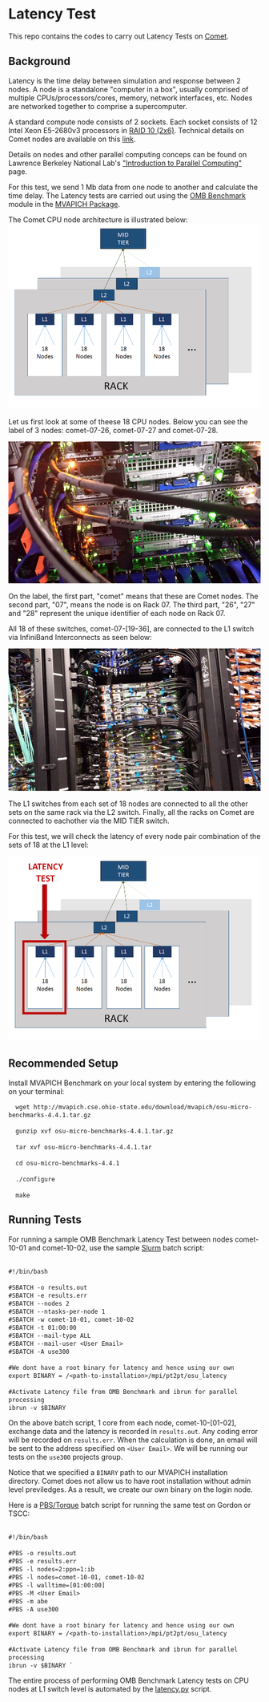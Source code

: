 Latency Test
============

This repo contains the codes to carry out Latency Tests on [Comet](http://www.sdsc.edu/support/user_guides/comet.html).

Background
----------

Latency is the time delay between simulation and response between 2 nodes. A node is a standalone "computer in a box", usually comprised of multiple CPUs/processors/cores, memory, network interfaces, etc. Nodes are networked together to comprise a supercomputer. 

A standard compute node consists of 2 sockets. Each socket consists of 12 Intel Xeon E5-2680v3 processors in [RAID 10 (2x6)](http://en.wikipedia.org/wiki/Standard_RAID_levels). Technical details on Comet nodes are available on this [link](https://portal.xsede.org/sdsc-comet#table1).

Details on nodes and other parallel computing conceps can be found on Lawrence Berkeley National Lab's ["Introduction to Parallel Computing"](https://computing.llnl.gov/tutorials/parallel_comp/) page.

For this test, we send 1 Mb data from one node to another and calculate the time delay. The Latency tests are carried out using the [OMB Benchmark](https://www.nersc.gov/users/computational-systems/cori/nersc-8-procurement/trinity-nersc-8-rfp/nersc-8-trinity-benchmarks/omb-mpi-tests/) module in the [MVAPICH Package](http://mvapich.cse.ohio-state.edu/benchmarks/).

The Comet CPU node architecture is illustrated below:
![Architecture](https://github.com/SDSC-HPC-Consultants/Latency_Test/blob/master/static/Nodes.png)

Let us first look at some of theese 18 CPU nodes. Below you can see the label of 3 nodes: comet-07-26, comet-07-27 and comet-07-28.

![Individual CPU Nodes](https://github.com/SDSC-HPC-Consultants/Latency_Test/blob/master/static/CPU%20nodes.jpg)



On the label, the first part, "comet" means that these are Comet nodes. The second part, "07", means the node is on Rack 07. The third part, "26", "27" and "28" represent the unique identifier of each node on Rack 07. 

All 18 of these switches, comet-07-[19-36], are connected to the L1 switch via InfiniBand Interconnects as seen below:

![L1 level](https://github.com/SDSC-HPC-Consultants/Latency_Test/blob/master/static/L1%20Switches.jpg)

The L1 switches from each set of 18 nodes are connected to all the other sets on the same rack via the L2 switch. Finally, all the racks on Comet are connected to eachother via the MID TIER switch.

For this test, we will check the latency of every node pair combination of the sets of 18 at the L1 level:

![Latency Test](https://github.com/SDSC-HPC-Consultants/Latency_Test/blob/master/static/LT.png)

Recommended Setup
-----------------

Install MVAPICH Benchmark on your local system by entering the following on your terminal:
```
  wget http://mvapich.cse.ohio-state.edu/download/mvapich/osu-micro-benchmarks-4.4.1.tar.gz

  gunzip xvf osu-micro-benchmarks-4.4.1.tar.gz

  tar xvf osu-micro-benchmarks-4.4.1.tar

  cd osu-micro-benchmarks-4.4.1

  ./configure

  make
```

Running Tests
-------------

For running a sample OMB Benchmark Latency Test between nodes comet-10-01 and comet-10-02, 
use the sample [Slurm](http://slurm.schedmd.com/) batch script:

```

#!/bin/bash

#SBATCH -o results.out
#SBATCH -e results.err
#SBATCH --nodes 2
#SBATCH --ntasks-per-node 1
#SBATCH -w comet-10-01, comet-10-02 
#SBATCH -t 01:00:00
#SBATCH --mail-type ALL
#SBATCH --mail-user <User Email>
#SBATCH -A use300

#We dont have a root binary for latency and hence using our own
export BINARY = /<path-to-installation>/mpi/pt2pt/osu_latency

#Activate Latency file from OMB Benchmark and ibrun for parallel processing
ibrun -v $BINARY 

```
On the above batch script, 1 core from each node, comet-10-[01-02], exchange data and the latency is recorded in ```results.out```. Any coding error will be recorded on ```results.err```. When the calculation is done, an email will be sent to the address specified on ```<User Email>```. We will be running our tests on the ```use300``` projects group. 

Notice that we specified a ```BINARY``` path to our MVAPICH installation directory. Comet does not allow us to have root installation without admin level previledges. As a result, we create our own binary on the login node. 

Here is a [PBS/Torque](https://kb.iu.edu/d/avmy) batch script for running the same test on Gordon or TSCC:

```

#!/bin/bash

#PBS -o results.out
#PBS -e results.err
#PBS -l nodes=2:ppn=1:ib
#PBS -l nodes=comet-10-01, comet-10-02
#PBS -l walltime=[01:00:00]
#PBS -M <User Email>
#PBS -m abe
#PBS -A use300

#We dont have a root binary for latency and hence using our own
export BINARY = /<path-to-installation>/mpi/pt2pt/osu_latency

#Activate Latency file from OMB Benchmark and ibrun for parallel processing
ibrun -v $BINARY `

```

The entire process of performing OMB Benchmark Latency tests on CPU nodes at L1 switch level is 
automated by the [latency.py](https://github.com/SDSC-HPC-Consultants/Latency_Test/blob/master/latency.py) script.

